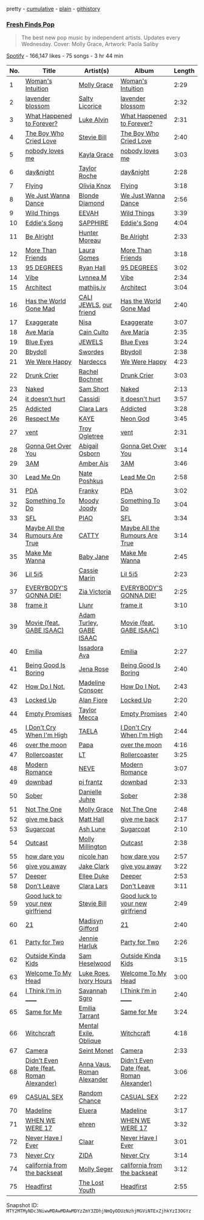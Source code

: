 pretty - [cumulative](/playlists/cumulative/37i9dQZF1DX3u9TSHqpdJC.md) - [plain](/playlists/plain/37i9dQZF1DX3u9TSHqpdJC) - [githistory](https://github.githistory.xyz/mackorone/spotify-playlist-archive/blob/main/playlists/plain/37i9dQZF1DX3u9TSHqpdJC)

### [Fresh Finds Pop](https://open.spotify.com/playlist/37i9dQZF1DX3u9TSHqpdJC)

> The best new pop music by independent artists\. Updates every Wednesday\. Cover: Molly Grace, Artwork: Paola Saliby

[Spotify](https://open.spotify.com/user/spotify) - 166,147 likes - 75 songs - 3 hr 44 min

| No. | Title | Artist(s) | Album | Length |
|---|---|---|---|---|
| 1 | [Woman's Intuition](https://open.spotify.com/track/5ob35mzMNNo72Zy4XkMw3a) | [Molly Grace](https://open.spotify.com/artist/21rtlXPLkzcyDnYycn4QXH) | [Woman's Intuition](https://open.spotify.com/album/57Dbljkv1NHd9PHGWhWQmh) | 2:29 |
| 2 | [lavender blossom](https://open.spotify.com/track/5504ozM505NGOFiLPSvijC) | [Salty Licorice](https://open.spotify.com/artist/6ipya2KPF19iwpylWPCHZs) | [lavender blossom](https://open.spotify.com/album/6PIOx12CeW8YKx4cKWz7t0) | 2:32 |
| 3 | [What Happened to Forever?](https://open.spotify.com/track/6ICGj9koDOkKXNda8lEpMH) | [Luke Alvin](https://open.spotify.com/artist/484n5top8RJk6NL3mGasDc) | [What Happened to Forever?](https://open.spotify.com/album/60xOgVSjEdjBG4rfZllE03) | 2:31 |
| 4 | [The Boy Who Cried Love](https://open.spotify.com/track/2NTX4lpTcfl4BnzzX0EHXv) | [Stevie Bill](https://open.spotify.com/artist/72TRHiF9vPzDe78D4PmHWv) | [The Boy Who Cried Love](https://open.spotify.com/album/4vfxI4Ev5DxHEGHVk2I1ZJ) | 2:40 |
| 5 | [nobody loves me](https://open.spotify.com/track/3hPtLdxyDpXuXPzX4IMB1o) | [Kayla Grace](https://open.spotify.com/artist/12dfSc1rVtEea2qMe38v3T) | [nobody loves me](https://open.spotify.com/album/7JljDQSHufuK9PQ7pEsow9) | 3:03 |
| 6 | [day&night](https://open.spotify.com/track/5ydXHGn98Gr9sW5YMKcEkj) | [Taylor Roche](https://open.spotify.com/artist/6YwDZ1txRytZuE9Zvx5Pl0) | [day&night](https://open.spotify.com/album/6Cs7wRAZ5t3ubnRVq9orLq) | 2:28 |
| 7 | [Flying](https://open.spotify.com/track/28IEay5ppQw0PtZiBAkfUK) | [Olivia Knox](https://open.spotify.com/artist/6nR3bxU4P6KV6678GbfhLk) | [Flying](https://open.spotify.com/album/6MAUGRgUwKMzw55LI6JXcQ) | 3:18 |
| 8 | [We Just Wanna Dance](https://open.spotify.com/track/0YLQuErftRnJBXfBPbpnYk) | [Blonde Diamond](https://open.spotify.com/artist/0skYMbISqV2drnQbJopK8Y) | [We Just Wanna Dance](https://open.spotify.com/album/7raU4ZiegrZtpCQjXfL5xW) | 2:56 |
| 9 | [Wild Things](https://open.spotify.com/track/23IorJ28ZIRUI7VpKCaTSV) | [EEVAH](https://open.spotify.com/artist/3yJNIN3Ih9pFuG4cgfzCRL) | [Wild Things](https://open.spotify.com/album/1GgOyUSPYBz9682lLJWBWj) | 3:39 |
| 10 | [Eddie's Song](https://open.spotify.com/track/6mO9n6CncvYtIcfWjFKsYH) | [SAPPHIRE](https://open.spotify.com/artist/3lszNiPaTVlTlfsGuLgX9J) | [Eddie's Song](https://open.spotify.com/album/6odEvXlFaV0iTFED7Utu3b) | 4:04 |
| 11 | [Be Alright](https://open.spotify.com/track/5bHg9IGNlg3kc9sBbgeASE) | [Hunter Moreau](https://open.spotify.com/artist/18E7vRs277FpAIZelUzoCQ) | [Be Alright](https://open.spotify.com/album/6pVIHOBTCcdujAJiFiPSct) | 2:33 |
| 12 | [More Than Friends](https://open.spotify.com/track/7rGd1xAX5A7fz5NDhgIq6X) | [Laura Gomes](https://open.spotify.com/artist/4otLEIeqdTrM0mgj9oPobm) | [More Than Friends](https://open.spotify.com/album/4Gz11cvWtWUZSVfHhaYY9T) | 3:18 |
| 13 | [95 DEGREES](https://open.spotify.com/track/55BJoJzQuogFLeqihumlm9) | [Ryan Hall](https://open.spotify.com/artist/22bvUzi8MgkpSKBWGB2vTJ) | [95 DEGREES](https://open.spotify.com/album/3RyBiLA0PeYZvz8IGU5ffO) | 3:02 |
| 14 | [Vibe](https://open.spotify.com/track/3BV2uhqrUnHif4ZFI5l8Np) | [Lynnea M](https://open.spotify.com/artist/7J7EDOozhFLfRmCI0H8Ubm) | [Vibe](https://open.spotify.com/album/5lg6gTticE7LQBi3EFxXhA) | 2:34 |
| 15 | [Architect](https://open.spotify.com/track/4cshL9bJESsW1PlqPeBgTw) | [mathijs.iv](https://open.spotify.com/artist/1qtwdqUmc8Nnza2PcPSlSu) | [Architect](https://open.spotify.com/album/7JR4EkR8kGsQSpDm3xWh5k) | 3:04 |
| 16 | [Has the World Gone Mad](https://open.spotify.com/track/1Byb47TY2yNjZQri84hiop) | [CALI JEWLS](https://open.spotify.com/artist/0iDbrXm29WpIVqxhWaVzlH), [our friend](https://open.spotify.com/artist/3Wn5WSIecpmN1b6yl00d5O) | [Has the World Gone Mad](https://open.spotify.com/album/0Xbm0BSROIMNi2RhTNv0AG) | 2:40 |
| 17 | [Exaggerate](https://open.spotify.com/track/4hSIU2iqbqEjgBmRPxgwrp) | [Nisa](https://open.spotify.com/artist/3cf8QHwv8n1hNiiUaJBEeV) | [Exaggerate](https://open.spotify.com/album/49ep6v2LooAaZPa44bClBl) | 3:07 |
| 18 | [Ave María](https://open.spotify.com/track/3YfTTnfcAcDwjqp75gYjJL) | [Cain Culto](https://open.spotify.com/artist/7IFepbBZvGSOYFzTk5Shub) | [Ave María](https://open.spotify.com/album/0u8grY1vLnusOmAck30qn6) | 2:35 |
| 19 | [Blue Eyes](https://open.spotify.com/track/13LBez2L5eGKLuoWHyx8V2) | [JEWELS](https://open.spotify.com/artist/2puIo7Zz69PUcZbbQ5axLb) | [Blue Eyes](https://open.spotify.com/album/3wh2oQMi6XahXjqO9ERILp) | 3:24 |
| 20 | [Bbydoll](https://open.spotify.com/track/6icAGoPC9WT1yQYCm9llLb) | [Swordes](https://open.spotify.com/artist/7uMvaQWf3NvJ0sxnKhhWkb) | [Bbydoll](https://open.spotify.com/album/1TMq136QwGdMxvVN23MLOs) | 2:38 |
| 21 | [We Were Happy](https://open.spotify.com/track/76Yihe2lirW8tQyEL5z0lE) | [Nardeccs](https://open.spotify.com/artist/74nG9D3t3DVqtGjkCBc5cR) | [We Were Happy](https://open.spotify.com/album/3xVHRG63cyad5JznT2AxfJ) | 4:23 |
| 22 | [Drunk Crier](https://open.spotify.com/track/4wFg10eSPhxvxxJZUnYS2r) | [Rachel Bochner](https://open.spotify.com/artist/6AdwNKE3DsPrlNNCIzdZXz) | [Drunk Crier](https://open.spotify.com/album/2X0SwsSYdLgLwVQezibdyx) | 3:03 |
| 23 | [Naked](https://open.spotify.com/track/7bI5GpjLRkil6k42fuFfAH) | [Sam Short](https://open.spotify.com/artist/0lhNnj2stuzFCs8ihzu0mz) | [Naked](https://open.spotify.com/album/5ShHPBnTeucExVbL6ccqXj) | 2:13 |
| 24 | [it doesn't hurt](https://open.spotify.com/track/609iYIv9754sBYh3cytlqG) | [Cassidi](https://open.spotify.com/artist/3hHnYAexHQ3wYGYno6LArK) | [it doesn't hurt](https://open.spotify.com/album/4Nnfxnk72qDvZPWywrQYhK) | 3:57 |
| 25 | [Addicted](https://open.spotify.com/track/1R6PprhDIUmcbmobAihetx) | [Clara Lars](https://open.spotify.com/artist/49JmAjGLpf6BkXCvvLC2kY) | [Addicted](https://open.spotify.com/album/4xgOmTIBT7xg21lkBzUiMa) | 3:28 |
| 26 | [Respect Me](https://open.spotify.com/track/1wlOtAKANbQbCOqVrEWFfu) | [KAYE](https://open.spotify.com/artist/6xtWwGjr7pWga4C7xiG29M) | [Neon God](https://open.spotify.com/album/10zUxDI6PILPIufjzdniXy) | 3:45 |
| 27 | [vent](https://open.spotify.com/track/4fvsrtA2vCNTlfT3wHlxJ7) | [Troy Ogletree](https://open.spotify.com/artist/4bfmahiXCtliOatKTQe0Vt) | [vent](https://open.spotify.com/album/5h90kCMnNxDUOsrP2JM7yr) | 2:31 |
| 28 | [Gonna Get Over You](https://open.spotify.com/track/46xiqS8blL06iuufHUnNOC) | [Abigail Osborn](https://open.spotify.com/artist/5gv5fvzy1TWJmDj7jyMiLO) | [Gonna Get Over You](https://open.spotify.com/album/4Dm82oqd0MJ1nWiruKKpOq) | 3:14 |
| 29 | [3AM](https://open.spotify.com/track/5cETeA9Fi1wyPXcWRjLlaE) | [Amber Ais](https://open.spotify.com/artist/3vPpiUL0ow9hQfhDMyGxle) | [3AM](https://open.spotify.com/album/1HAOlIxcReAfHXyXk94QnJ) | 3:46 |
| 30 | [Lead Me On](https://open.spotify.com/track/193bxBTqeBCowixGZRbuYf) | [Nate Poshkus](https://open.spotify.com/artist/1iS1DwdPSG8vOsl967KsMg) | [Lead Me On](https://open.spotify.com/album/4DrAm1TxMIsldiEoImRN1t) | 2:58 |
| 31 | [PDA](https://open.spotify.com/track/2p4b5rDiiGZyiSiLo6RPkB) | [Franky](https://open.spotify.com/artist/2pcPNkJ8zVDA2SBDeHW0gW) | [PDA](https://open.spotify.com/album/4BkL6XR15aQOvDcpyPdWkF) | 3:02 |
| 32 | [Something To Do](https://open.spotify.com/track/2u0KvopVcRlv254P7vkIAN) | [Moody Joody](https://open.spotify.com/artist/0ndpuECxVStTsHhzq4Euxz) | [Something To Do](https://open.spotify.com/album/0XJLMD9RzyHthbjvknBb1Q) | 3:04 |
| 33 | [SFL](https://open.spotify.com/track/5iliOfNJD3TWtuwpZlXQgs) | [PIAO](https://open.spotify.com/artist/3WRVVRVjdDenvXlJgs2WXb) | [SFL](https://open.spotify.com/album/6S7LTKEPEteXOX4avpmRZ3) | 3:34 |
| 34 | [Maybe All the Rumours Are True](https://open.spotify.com/track/5TOypkLxV6SDEIePb7lvox) | [CATTY](https://open.spotify.com/artist/0SAfVY2Qy5TbA3mreZfHyf) | [Maybe All the Rumours Are True](https://open.spotify.com/album/5bzK7vxzep2qDCOUxvXwAr) | 3:14 |
| 35 | [Make Me Wanna](https://open.spotify.com/track/1LcoGvOnn5XhD016aeDELU) | [Baby Jane](https://open.spotify.com/artist/3scHMUcB85BflinC8FclbI) | [Make Me Wanna](https://open.spotify.com/album/0SbucIFxuOANgxW33sMluo) | 2:45 |
| 36 | [Lil 5i5](https://open.spotify.com/track/0JICfGZ5v3CHoUwFz9Cl6W) | [Cassie Marin](https://open.spotify.com/artist/1zrtALLG8cavle3fFQ0dFH) | [Lil 5i5](https://open.spotify.com/album/2urovRRxrCSC1jHpmTaCPG) | 2:23 |
| 37 | [EVERYBODY'S GONNA DIE!](https://open.spotify.com/track/3YG44aJtUMUtT1OB85s4LK) | [Zia Victoria](https://open.spotify.com/artist/2nbcrlus9x9MaFzxi8nhNE) | [EVERYBODY'S GONNA DIE!](https://open.spotify.com/album/23ZAsoQQ5Bjnxihm4sAsBm) | 2:25 |
| 38 | [frame it](https://open.spotify.com/track/00vY0JBNlplMF3fg4aJgRM) | [Llunr](https://open.spotify.com/artist/1r2EC1UsQXwtqVN9valnT2) | [frame it](https://open.spotify.com/album/0loqTYdnHr3KfNzIok2PkP) | 3:10 |
| 39 | [Movie \(feat\. GABE ISAAC\)](https://open.spotify.com/track/4Dl4SJlsRMV60Km0TJKaLb) | [Adam Turley](https://open.spotify.com/artist/0clfID6QXqVAUhgm7QHpwF), [GABE ISAAC](https://open.spotify.com/artist/06r3I5cxbnTTLZp8kAyTBB) | [Movie \(feat\. GABE ISAAC\)](https://open.spotify.com/album/5zYGDLgR6SGDWefHxD2866) | 3:10 |
| 40 | [Emilia](https://open.spotify.com/track/2m5wukNq4cGq45piyAbwy1) | [Issadora Ava](https://open.spotify.com/artist/4c4l8i28GGXPheP0HnRORl) | [Emilia](https://open.spotify.com/album/6VVsMf5dAJGbiVmGrBUQTx) | 2:27 |
| 41 | [Being Good Is Boring](https://open.spotify.com/track/6UXWq2vWpHeTZlMIFyEWIn) | [Jena Rose](https://open.spotify.com/artist/05cgS2xJt75RhmFWgpgfE7) | [Being Good Is Boring](https://open.spotify.com/album/6asqvl3ZX2moMrkpowonUr) | 2:40 |
| 42 | [How Do I Not.](https://open.spotify.com/track/2HQDOhUcS51VcBem0jmYjJ) | [Madeline Consoer](https://open.spotify.com/artist/1bw2RHxmR0mo75zcrlarDo) | [How Do I Not.](https://open.spotify.com/album/5P2C1iE7qzQkMKHgzsNwo6) | 2:43 |
| 43 | [Locked Up](https://open.spotify.com/track/56v5S5qrGG1iLXm5czpNi3) | [Alan Fiore](https://open.spotify.com/artist/7n0LV0swUfy2RXrZByeNxI) | [Locked Up](https://open.spotify.com/album/2wcfh11TebGKOCSSkCYr4O) | 2:20 |
| 44 | [Empty Promises](https://open.spotify.com/track/5zmTOUDcasSK34RKqMrk9j) | [Taylor Mecca](https://open.spotify.com/artist/4ghJVwRz768E9qiSzQACGe) | [Empty Promises](https://open.spotify.com/album/4l6wM37RotRX8YFmiUxsSm) | 2:40 |
| 45 | [I Don't Cry When I'm High](https://open.spotify.com/track/3HIgZczBhbuSBLEkolSNk2) | [TAELA](https://open.spotify.com/artist/0UpJN0IU36gOyMJLHYHTYq) | [I Don't Cry When I'm High](https://open.spotify.com/album/0kIKiBWuyajSSjoGxL7PhU) | 2:44 |
| 46 | [over the moon](https://open.spotify.com/track/1ot902nL9e1MEygtYbhtFk) | [Papa](https://open.spotify.com/artist/3yhUYybUxwJn1or7zHXWHy) | [over the moon](https://open.spotify.com/album/3o7pZLAun0iGVN42L43693) | 4:16 |
| 47 | [Rollercoaster](https://open.spotify.com/track/235DaOrBzwO7y1OlTYiR8t) | [LT](https://open.spotify.com/artist/1H9tC3HHjabSLu8rbq9ECA) | [Rollercoaster](https://open.spotify.com/album/5zpox4jHqalRfiNvdZigc7) | 3:25 |
| 48 | [Modern Romance](https://open.spotify.com/track/4iyoc9ozU2Y5fxhAz2ts6w) | [NEVE](https://open.spotify.com/artist/2sZ1bsMMDGUvXBvihXLZn2) | [Modern Romance](https://open.spotify.com/album/1H8ch47Av2DVifJl9si47z) | 3:07 |
| 49 | [downbad](https://open.spotify.com/track/6AvBCzO8LUh0MFLLoEDuBO) | [pj frantz](https://open.spotify.com/artist/1lhIL1YVgF6X1I8IMluKZi) | [downbad](https://open.spotify.com/album/1MBbmnRrnpmYxIiyDPVe6p) | 2:33 |
| 50 | [Sober](https://open.spotify.com/track/4KcFT4tl4txVBUvzoFlhoa) | [Danielle Juhre](https://open.spotify.com/artist/6nMfhzwvdyr40WdeOv4ewg) | [Sober](https://open.spotify.com/album/2mbVpMfGZvVqB24RJg6trr) | 2:38 |
| 51 | [Not The One](https://open.spotify.com/track/5VzYmph23mwRc5Ai5mzDwi) | [Molly Grace](https://open.spotify.com/artist/21rtlXPLkzcyDnYycn4QXH) | [Not The One](https://open.spotify.com/album/1YtXWdjlViXFScH29AenCX) | 2:48 |
| 52 | [give me back](https://open.spotify.com/track/1if48fiASdlxNzdQYHIzqm) | [Matt Hall](https://open.spotify.com/artist/0T7K16td62laqeZKtTyv4e) | [give me back](https://open.spotify.com/album/47umtZyyEuGpngw0h5a5o1) | 2:17 |
| 53 | [Sugarcoat](https://open.spotify.com/track/7va86yuoSzZlEyVzrPBXP6) | [Ash Lune](https://open.spotify.com/artist/4qGkfdK3YS6jr5oIQ0AkQI) | [Sugarcoat](https://open.spotify.com/album/0e0qHMqY9kE0c1xkDkI1QC) | 2:10 |
| 54 | [Outcast](https://open.spotify.com/track/7J7jXNuZBBolRwQ5JLgnND) | [Molly Millington](https://open.spotify.com/artist/52GBEgAVGUOB8bXQQ4s9aF) | [Outcast](https://open.spotify.com/album/4sxHSccy3vy6eSYo05o68L) | 2:38 |
| 55 | [how dare you](https://open.spotify.com/track/0f7h8DgzukjvZdOuhkpJXS) | [nicole han](https://open.spotify.com/artist/3BCI0hT1HB17RXz58Q3u7C) | [how dare you](https://open.spotify.com/album/4566kk0rsYdfQwpQNXviNv) | 2:57 |
| 56 | [give you away](https://open.spotify.com/track/0HcTr9pSCJrD3qmSY2ifwE) | [Jake Clark](https://open.spotify.com/artist/5fPvc8tIZfLbEm3GsbFHgd) | [give you away](https://open.spotify.com/album/5qjdIGQ8285nHIhUwbpJfl) | 3:22 |
| 57 | [Deeper](https://open.spotify.com/track/1R7TJhZujfy7N2fk3wLTrn) | [Ellee Duke](https://open.spotify.com/artist/0mVpmPb8A2f3SZzLwsfY2N) | [Deeper](https://open.spotify.com/album/5NPjgNqomchHldXQcN140j) | 2:53 |
| 58 | [Don't Leave](https://open.spotify.com/track/4VRYn70kIv3ki10cSWFK13) | [Clara Lars](https://open.spotify.com/artist/49JmAjGLpf6BkXCvvLC2kY) | [Don't Leave](https://open.spotify.com/album/07PaqoFYXUXXmZF3rlZk6y) | 3:11 |
| 59 | [Good luck to your new girlfriend](https://open.spotify.com/track/2Fz5of3QcBAE7P1Ti1IoqR) | [Stevie Bill](https://open.spotify.com/artist/72TRHiF9vPzDe78D4PmHWv) | [Good luck to your new girlfriend](https://open.spotify.com/album/6xRzADAuTwnHHf3DQM3YSn) | 2:49 |
| 60 | [21](https://open.spotify.com/track/49RhtS6ytYNTNBWZTCim9W) | [Madisyn Gifford](https://open.spotify.com/artist/1cNquoaU6Fzw8gbQTxBZ85) | [21](https://open.spotify.com/album/2F93FcT55nGgGrRFGndqCc) | 2:40 |
| 61 | [Party for Two](https://open.spotify.com/track/36GP7FDm4pUEUpv4zPd8Xe) | [Jennie Harluk](https://open.spotify.com/artist/2nik10Ty0mtiWMAL6bTFWw) | [Party for Two](https://open.spotify.com/album/1I9NuvDQVYoBhRWmQbxTTM) | 2:26 |
| 62 | [Outside Kinda Kids](https://open.spotify.com/track/1JEVnEFTbHCRbOkoWlYimI) | [Sam Heselwood](https://open.spotify.com/artist/3NWsg1qe0HyufJEhf1KoI6) | [Outside Kinda Kids](https://open.spotify.com/album/3AhDmGnoaRBKn2IMpUvrji) | 3:15 |
| 63 | [Welcome To My Head](https://open.spotify.com/track/6yXvvw94hXks6AmULvriiB) | [Luke Roes](https://open.spotify.com/artist/4musCItyvLBJYaHClwbTLd), [Ivory Hours](https://open.spotify.com/artist/5PUjuECa4PgAJ4wpKSLpfA) | [Welcome To My Head](https://open.spotify.com/album/04SQA0IP6dS008VgJksCLy) | 3:00 |
| 64 | [I Think I’m in \_\_\_\_](https://open.spotify.com/track/0kZeOZOgex2AZF77ts4zXA) | [Savannah Sgro](https://open.spotify.com/artist/5aj9AKqFL0JpL2sQ8Q2irp) | [I Think I’m in \_\_\_\_](https://open.spotify.com/album/3WPYc3auxLrBmCrzxt2gl3) | 2:40 |
| 65 | [Same for Me](https://open.spotify.com/track/7dE9sFfSRbuTehCTziAuXl) | [Emilia Tarrant](https://open.spotify.com/artist/1vf6uDbPOzuzMZAzunyGg0) | [Same for Me](https://open.spotify.com/album/6BnpujdyvUG5pHHI6Dz3Ga) | 3:24 |
| 66 | [Witchcraft](https://open.spotify.com/track/05wptydBCYiAbFcvnfdbMf) | [Mental Exile](https://open.spotify.com/artist/2oq6iW7nAJDzUUxj6lD7ar), [Oblique](https://open.spotify.com/artist/6fLWEvF5p7I71ABIhCTRpl) | [Witchcraft](https://open.spotify.com/album/4AicFm25fE7mOBCtNhdNb2) | 4:18 |
| 67 | [Camera](https://open.spotify.com/track/7ihAhTcgrprDS11axxC1Im) | [Seint Monet](https://open.spotify.com/artist/36FUrbueTAg6yUYcJuAkAh) | [Camera](https://open.spotify.com/album/4kfKZmMVkhdLC1oZlXulEK) | 2:33 |
| 68 | [Didn't Even Date \(feat\. Roman Alexander\)](https://open.spotify.com/track/2EvA9kbBy7MHWf3rmHGihD) | [Anna Vaus](https://open.spotify.com/artist/3ftsk3ROAgHws85G83ppw1), [Roman Alexander](https://open.spotify.com/artist/55snOo1hCfZ7FC9ogPpGnH) | [Didn't Even Date \(feat\. Roman Alexander\)](https://open.spotify.com/album/2VrEVhkJ8pune6s8xaqyzJ) | 3:06 |
| 69 | [CASUAL SEX](https://open.spotify.com/track/0kncEhYZWsAptQlJl4zt3u) | [Random Chance](https://open.spotify.com/artist/4g016POLki9LoNd5eMsVpY) | [CASUAL SEX](https://open.spotify.com/album/4YL340fO4TX4mlD8PeRd7g) | 2:22 |
| 70 | [Madeline](https://open.spotify.com/track/1oD2ubPg1ZMSM38g07bspa) | [Eluera](https://open.spotify.com/artist/7kvqbETQGxrUmRBEl6l10Q) | [Madeline](https://open.spotify.com/album/2b2UXdARM57DbURitzl0rS) | 3:17 |
| 71 | [WHEN WE WERE 17](https://open.spotify.com/track/1v04yM2kvdeDKcK7E7DHdi) | [ehren](https://open.spotify.com/artist/4Rl5fXjUzKsp4dQQsvUYAw) | [WHEN WE WERE 17](https://open.spotify.com/album/7uICV8ybI5cTAiH7WED3U8) | 3:32 |
| 72 | [Never Have I Ever](https://open.spotify.com/track/5ElsElxP6VluGCdNVQrkcF) | [Claar](https://open.spotify.com/artist/2GTZtqW1zQ1KGf4KvRPBXa) | [Never Have I Ever](https://open.spotify.com/album/6R3MgvmxnfiFehhi1W03jA) | 3:01 |
| 73 | [Never Cry](https://open.spotify.com/track/5yZiWdQm0ddWKdC4LsfwHk) | [ZIDA](https://open.spotify.com/artist/7nfMjFOi7usk7HzVnSvU1T) | [Never Cry](https://open.spotify.com/album/1V1BxPupSoTewZ02d8I8Vo) | 3:14 |
| 74 | [california from the backseat](https://open.spotify.com/track/17vwIZ7XPQzJE91ljTjuM5) | [Molly Seger](https://open.spotify.com/artist/0WtS5MfE3iVJN9puXPCjJ9) | [california from the backseat](https://open.spotify.com/album/41uZXshRhF6F1ivv7l58F9) | 3:12 |
| 75 | [Headfirst](https://open.spotify.com/track/1dUHl01OvRdc68NoImtH1X) | [The Lost Youth](https://open.spotify.com/artist/1oZSwmPoTlEfiI4p25SdVl) | [Headfirst](https://open.spotify.com/album/341aDKS0pTYe2zupAF45We) | 2:55 |

Snapshot ID: `MTY2MTMyNDc3NiwwMDAwMDAwMDYzZmY3ZDhjNmQyODUzNzhjMGViNTExZjhkYzI3OGYz`
